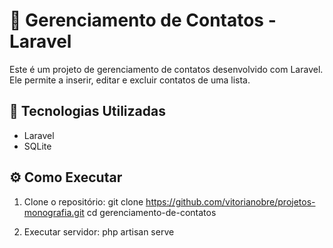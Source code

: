 # 📝 Gerenciamento de Contatos - Laravel

Este é um projeto de gerenciamento de contatos desenvolvido com Laravel. Ele permite a inserir, editar e excluir contatos de uma lista.  

## 🚀 Tecnologias Utilizadas  

- Laravel
- SQLite 

## ⚙️ Como Executar  

1. Clone o repositório: 
   git clone https://github.com/vitorianobre/projetos-monografia.git
   cd gerenciamento-de-contatos

2. Executar servidor: 
   php artisan serve
